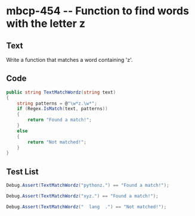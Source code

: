 # mbcp-454 -- Function to find words with the letter z

## Text

Write a function that matches a word containing 'z'.

## Code

```csharp
public string TextMatchWordz(string text)  
{  
    string patterns = @"\w*z.\w*";  
    if (Regex.IsMatch(text, patterns))  
    {  
        return "Found a match!";  
    }  
    else  
    {  
        return "Not matched!";  
    }  
}
```

## Test List

```csharp
Debug.Assert(TextMatchWordz("pythonz.") == "Found a match!");
```

```csharp
Debug.Assert(TextMatchWordz("xyz.") == "Found a match!");
```

```csharp
Debug.Assert(TextMatchWordz("  lang  .") == "Not matched!");
```
